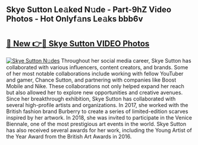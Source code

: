 ## Skye Sutton Le𝚊ked N𝚞de - Part-9hZ Video Photos - Hot Onlyf𝚊ns Le𝚊ks bbb6v

# <h2><a href="http://ab18831.deff.icu/?id=Skye+Sutton">🔗 New 👉🔴 Skye Sutton VIDEO Photos</a></h2>

[![Skye Sutton N𝚞des](https://i.imgur.com/rIISA9y.gif)](http://ab18831.deff.icu/?id=Skye+Sutton)
Throughout her social media career, Skye Sutton has collaborated with various influencers, content creators, and brands. Some of her most notable collaborations include working with fellow YouTuber and gamer, Chance Sutton, and partnering with companies like Boost Mobile and Nike. These collaborations not only helped expand her reach but also allowed her to explore new opportunities and creative avenues. Since her breakthrough exhibition, Skye Sutton has collaborated with several high-profile artists and organizations. In 2017, she worked with the British fashion brand Burberry to create a series of limited-edition scarves inspired by her artwork. In 2018, she was invited to participate in the Venice Biennale, one of the most prestigious art events in the world. Skye Sutton has also received several awards for her work, including the Young Artist of the Year Award from the British Art Awards in 2016.

